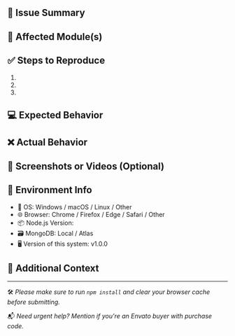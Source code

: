 <!--
  🚨 ISSUE SUBMISSION GUIDELINES – Pharmacy Management System

  Please fill out the details below clearly and completely.
  Issues not following this template may be closed or delayed.

  💡 TIP: For licensing or Envato-related issues, please contact via your Envato account directly.
-->

## 🐞 Issue Summary

<!-- Describe the issue clearly in 1–2 sentences -->

## 📍 Affected Module(s)

<!-- e.g., Medicine CRUD, Sales Chart, Supplier Modal, Auth -->

## ✅ Steps to Reproduce

1. 
2. 
3. 

## 💻 Expected Behavior

<!-- What should have happened? -->

## ❌ Actual Behavior

<!-- What actually happens? -->

## 📸 Screenshots or Videos (Optional)

<!-- Drag or paste images/videos here to illustrate the issue -->

## 🧪 Environment Info

- 🧠 OS: Windows / macOS / Linux / Other
- 🌐 Browser: Chrome / Firefox / Edge / Safari / Other
- 📦 Node.js Version:
- 🗃️ MongoDB: Local / Atlas
- 🖥️ Version of this system: v1.0.0

## 📂 Additional Context

<!-- Any other information or context that would help us debug the issue -->

---

🛠️ _Please make sure to run `npm install` and clear your browser cache before submitting._

📬 _Need urgent help? Mention if you're an Envato buyer with purchase code._
